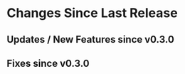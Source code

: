 Changes Since Last Release
==========================


Updates / New Features since v0.3.0
-----------------------------------


Fixes since v0.3.0
------------------
